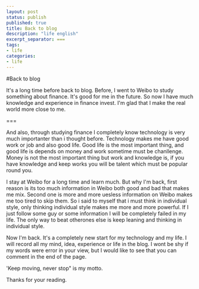 ```yaml
---
layout: post
status: publish
published: true
title: Back to blog
description: "life english"
excerpt_separator: ===
tags:
- life
categories:
- life
---
```



#Back to blog

It's a long time before back to blog. Before, I went to Weibo to study something about finance. It's good for me in the future. So now I have much knowledge and experience in finance invest. I'm glad that I make the real world more close to me.

===

And also, through studying finance I completely know technology is very much importanter than i thought before. Technology makes me have good work or job and also good life. Good life is the most important thing, and good life is depends on money and work sometime must be chanllenge. Money is not the most important thing but work and knowledge is, if you have knowledge and keep works you will be talent which must be popular round you.

I stay at Weibo for a long time and learn much. But why I'm back, first reason is its too much information in Weibo both good and bad that makes me mix. Second one is more and more uesless information on Weibo makes me too tired to skip them. So i said to myself that i must think in individual style, only thinking individual style makes me more and more powerful. If I just follow some guy or some information I will be completely failed in my life. The only way to beat otherones else is keep leaning and thinking in individual style.

Now I'm back. It's a completely new start for my technology and my life. I will record all my mind, idea, experience or life in the blog. I wont be shy if my words were error in your view, but I would like to see that you can comment in the end of the page.

'Keep moving, never stop" is my motto.

Thanks for your reading.